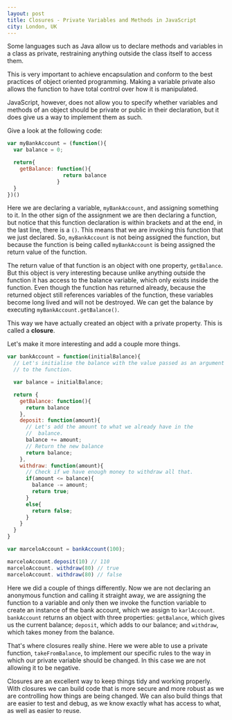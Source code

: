 ```yaml
---
layout: post
title: Closures - Private Variables and Methods in JavaScript
city: London, UK
---
```

Some languages such as Java allow us to declare methods and variables in a class
as private, restraining anything outside the class itself to access them.

This is very important to achieve encapsulation and conform to the best
practices of object oriented programming. Making a variable private also allows
the function to have total control over how it is manipulated.

JavaScript, however, does not allow you to specify whether variables and methods
of an object should be private or public in their declaration, but it does
give us a way to implement them as such.

Give a look at the following code:

``` javascript
var myBankAccount = (function(){
  var balance = 0;

  return{
    getBalance: function(){
                  return balance
                }
  }
})()
```

Here we are declaring a variable, `myBankAccount`, and assigning something to it.
In the other sign of the assignment we are then declaring a function, but notice
that this function declaration is within brackets and at the end, in the last
line, there is a `()`. This means that we are invoking this function that we just
declared. So, `myBankAccount` is not being assigned the function, but because the
function is being called `myBankAccount` is being assigned the return value of
the function.

The return value of that function is an object with one property, `getBalance`.
But this object is very interesting
because unlike anything outside the function it has access to the
balance variable, which only exists inside the function. Even though the function
has returned already, because the returned object still references variables of
the function, these variables become long lived and will not
be destroyed. We can get the balance by executing `myBankAccount.getBalance()`.


This way we have actually created an object with a private property. This is
called a **closure**.

Let's make it more interesting and add a couple more things.

``` javascript
var bankAccount = function(initialBalance){
  // Let's initialise the balance with the value passed as an argument
  // to the function.

  var balance = initialBalance;

  return {
    getBalance: function(){
      return balance
    },
    deposit: function(amount){
      // Let's add the amount to what we already have in the
      //  balance.
      balance += amount;
      // Return the new balance
      return balance;
    },
    withdraw: function(amount){
      // Check if we have enough money to withdraw all that.
      if(amount <= balance){
        balance -= amount;
        return true;
      }
      else{
        return false;
      }
    }
  }
}

var marceloAccount = bankAccount(100);

marceloAccount.deposit(10) // 110
marceloAccount. withdraw(80) // true
marceloAccount. withdraw(80) // false
```

Here we did a couple of things differently. Now we are not declaring an anonymous
function and calling it straight away, we are assigning the function to a variable
and only then we invoke the function variable to create an instance of the bank
account, which we assign to `karlAccount`. `bankAccount` returns an object with
three properties: `getBalance`, which gives us the current balance; `deposit`,
which adds to our balance; and `withdraw`, which takes money from the balance.

That's where closures really shine. Here we were able to use a private function,
`takeFromBalance`, to implement our specific rules to the way in which our
private variable should be changed. In this case we are not allowing it to be negative.

Closures are an excellent way to keep things tidy and working properly. With
closures we can build code that is more secure and more robust as we are
controlling how things are being changed. We can also build things that are easier
to test and debug, as we know exactly what has access to what, as well as easier
to reuse.
